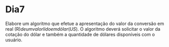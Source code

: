 # Dia7
Elabore um algoritmo que efetue a apresentação do valor da conversão em real (R$) de um valorlido em  dólar (US$). O algoritmo deverá solicitar o valor da cotação do dólar e também a quantidade de dólares  disponíveis com o usuário.
